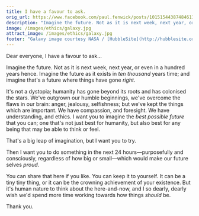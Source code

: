```yaml
---
title: I have a favour to ask.
orig_url: https://www.facebook.com/paul.fenwick/posts/10151544387484611
description: "Imagine the future. Not as it is next week, next year, or even in a hundred years hence. Imagine the future as it exists in ten thousand years, and a future that has gone *right*."
image: /images/ethics/galaxy.jpg
attract_image: /images/ethics/galaxy.jpg
footer: "Galaxy image courtesy NASA / [HubbleSite](http://hubblesite.org/newscenter/archive/releases/2007/41/image/a/)"
---
```


Dear everyone, I have a favour to ask…

Imagine the future. Not as it is next week, next year, or even in a
hundred years hence. Imagine the future as it exists in *ten thousand* years
time; and imagine that's a future where things have gone *right*.

<!--more-->

It's not a dystopia; humanity has gone beyond its roots and has colonised the
stars. We've outgrown our humble beginnings, we've overcome the flaws in our
brain: anger, jealousy, selfishness; but we've kept the things which are
important. We have compassion, and foresight. We have understanding, and
ethics. I want you to imagine the *best possible future* that you can; one
that's not just best for humanity, but also best for any being that may be able
to think or feel.

That's a big leap of imagination, but I want you to try.

Then I want you to do something in the next 24 hours—purposefully and
consciously, regardless of how big or small—which would make our
future selves *proud*.

You can share that here if you like. You can keep it to yourself. It
can be a tiny tiny thing, or it can be the crowning achievement of
your existence. But it's human nature to think about the here-and-now,
and I so dearly, dearly wish we'd spend more time working towards how
things *should* be.

Thank you.

